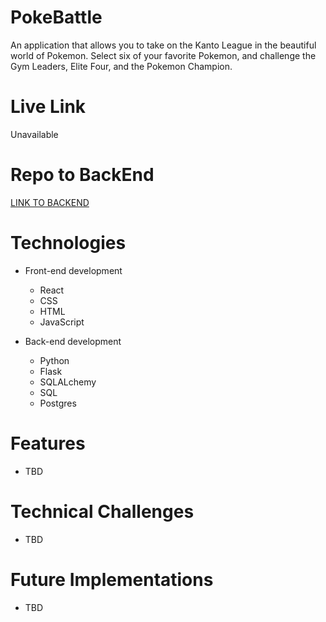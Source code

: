 # PokeBattle
An application that allows you to take on the Kanto League in the beautiful world of Pokemon.  Select six of your favorite Pokemon, and challenge the
Gym Leaders, Elite Four, and the Pokemon Champion.

# Live Link
Unavailable

# Repo to BackEnd
<a href="https://github.com/rockyboyyang/PokeBattle-BackEnd">LINK TO BACKEND</a>

# Technologies
- Front-end development
    - React
    - CSS
    - HTML
    - JavaScript
  
 - Back-end development
    - Python
    - Flask
    - SQLALchemy
    - SQL
    - Postgres


 # Features
- TBD

# Technical Challenges
- TBD

# Future Implementations
- TBD
